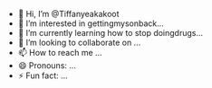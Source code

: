 - 👋 Hi, I’m @Tiffanyeakakoot
- 👀 I’m interested in gettingmysonback...
- 🌱 I’m currently learning how to stop doingdrugs...
- 💞️ I’m looking to collaborate on ...
- 📫 How to reach me ...
- 😄 Pronouns: ...
- ⚡ Fun fact: ...

<!---
Tiffanyeakakoot/Tiffanyeakakoot is a ✨ special ✨ repository because its `README.md` (this file) appears on your GitHub profile.
You can click the Preview link to take a look at your changes.
--->

